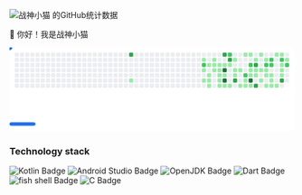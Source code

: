 ![战神小猫 的GitHub统计数据](https://github-readme-stats.vercel.app/api?username=ioit-aaa&show_icons=true&theme=nord&locale=cn)

:wave: 你好！我是战神小猫

<picture>
  <source
    media="(prefers-color-scheme: dark)"
    srcset="images/breakout-dark.svg"
  />
  <source
    media="(prefers-color-scheme: light)"
    srcset="images/breakout-light.svg"
  />
  <img alt="Breakout Game" src="images/breakout-light.svg" />
</picture>

### Technology stack

![Kotlin Badge](https://img.shields.io/badge/Kotlin-7F52FF?logo=kotlin&logoColor=fff&style=for-the-badge)
![Android Studio Badge](https://img.shields.io/badge/Android%20Studio-3DDC84?logo=androidstudio&logoColor=fff&style=for-the-badge)
![OpenJDK Badge](https://img.shields.io/badge/OpenJDK-000?logo=openjdk&logoColor=fff&style=for-the-badge)
![Dart Badge](https://img.shields.io/badge/Dart-0175C2?logo=dart&logoColor=fff&style=for-the-badge)
![fish shell Badge](https://img.shields.io/badge/fish%20shell-34C534?logo=fishshell&logoColor=fff&style=for-the-badge)
![C Badge](https://img.shields.io/badge/C-A8B9CC?logo=c&logoColor=fff&style=for-the-badge)